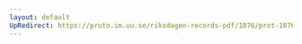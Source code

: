```yaml
---
layout: default
UpRedirect: https://pruto.im.uu.se/riksdagen-records-pdf/1876/prot-1876--ak--004.pdf
---
```

